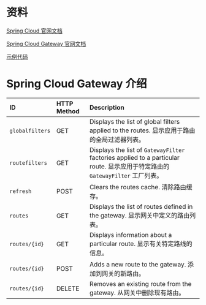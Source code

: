 # 资料

[Spring Cloud 官网文档](https://docs.spring.io/spring-cloud/docs/2021.0.5/reference/html/)

[Spring Cloud Gateway 官网文档](https://docs.spring.io/spring-cloud-gateway/docs/3.1.5/reference/html/)

[示例代码](../spring-cloud-gateway-source-note)

# Spring Cloud Gateway 介绍



| ID              | HTTP Method | Description                                                  |
| :-------------- | :---------- | :----------------------------------------------------------- |
| `globalfilters` | GET         | Displays the list of global filters applied to the routes. 显示应用于路由的全局过滤器列表。 |
| `routefilters`  | GET         | Displays the list of `GatewayFilter` factories applied to a particular route. 显示应用于特定路由的 `GatewayFilter` 工厂列表。 |
| `refresh`       | POST        | Clears the routes cache. 清除路由缓存。                      |
| `routes`        | GET         | Displays the list of routes defined in the gateway. 显示网关中定义的路由列表。 |
| `routes/{id}`   | GET         | Displays information about a particular route. 显示有关特定路线的信息。 |
| `routes/{id}`   | POST        | Adds a new route to the gateway. 添加到网关的新路由。        |
| `routes/{id}`   | DELETE      | Removes an existing route from the gateway. 从网关中删除现有路由。 |
